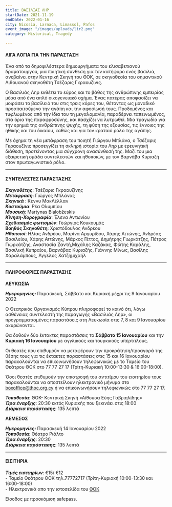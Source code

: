 ```yaml
---
title: ΒΑΣΙΛΙΑΣ ΛΗΡ
startDate: 2021-11-19
endDate: 2022-01-16
city: Nicosia, Larnaca, Limassol, Pafos
event_image: "/images/uploads/lir2.png"
category: Historical, Tragedy

---
```

#### ΛΙΓΑ ΛΟΓΙΑ ΓΙΑ ΤΗΝ ΠΑΡΑΣΤΑΣΗ

Ένα από τα δημοφιλέστερα δημιουργήματα του ελισαβετιανού δραματουργού, μια ποιητική σύνθεση για τον κατήφορο ενός βασιλιά, ανεβαίνει στην Κεντρική Σκηνή του ΘΟΚ, σε σκηνοθεσία του σημαντικού Λιθουανού σκηνοθέτη Τσέζαρις Γκραουζίνις.

Ο Βασιλιάς Ληρ εκθέτει το εύρος και το βάθος της ανθρώπινης εμπειρίας μέσα από ένα απλό οικογενειακό σχήμα. Ένας πατέρας αποφασίζει να μοιράσει το βασίλειό του στις τρεις κόρες του, θέτοντας ως μοναδικό προαπαιτούμενο την αγάπη και την αφοσίωσή τους. Προδομένος και τυφλωμένος από την ίδια του τη μεγαλομανία, παραδέρνει ταπεινωμένος, στα όρια της παραφροσύνης, και πασχίζει να λυτρωθεί. Μια τραγωδία για την ερημιά της ανθρώπινης ψυχής, τη φύση της εξουσίας, τις έννοιες της ηθικής και του δικαίου, καθώς και για τον κραταιό ρόλο της αγάπης.

Με όχημα τη νέα μετάφραση του ποιητή Γιώργου Μπλάνα, ο Τσέζαρις Γκραουζίνις προσεγγίζει τη σκληρή ιστορία του Ληρ με ερευνητική διάθεση, προτείνοντας μια σύγχρονη ανασύνθεσή της. Μαζί του μια εξαιρετική ομάδα συντελεστών και ηθοποιών, με τον Βαρνάβα Κυριαζή στον πρωταγωνιστικό ρόλο.

***

#### ΣΥΝΤΕΛΕΣΤΕΣ ΠΑΡΑΣΤΑΣΗΣ

**_Σκηνοθέτης_**: Τσέζαρις Γκραουζίνης  
**_Μετάφραση_**: Γιώργος Μπλάνας  
**_Σκηνικά_** : Κέννυ ΜακΛέλλαν  
**_Κοστούμια_**: Ρέα Ολυμπίου  
**_Μουσική_**: Martynas Bialobžeskis  
**_Κίνηση-Χορογραφία_**: Έλενα Αντωνίου  
**_Σχεδιασμός φωτισμών_**: Γεώργιος Κουκουμάς  
**Βοηθός Σκηνοθέτη**: Χριστόδουλος Ανδρέου  
**_Ηθοποιοί_**: Ηλίας Ανδρέου, Μαρίνα Αργυρίδου, Χάρης Αττώνης, Ανδρέας Βασιλείου, Χάρης Αττώνης, Μάρκος Γέττος, Δημήτρης Γιωρκάτζης, Πέτρος Γιωρκάτζης, Αναστασία Ζαντή,Μιχάλης Καζάκας, Φώτης Καράλης, Βασιλική Κυπραίου, Βαρνάβας Κυριαζής, Γιάννης Μίνως, Βασίλης Χαραλάμπους, Άγγελος Χατζημιχαήλ

***

#### ΠΛΗΡΟΦΟΡΙΕΣ ΠΑΡΑΣΤΑΣΗΣ

**ΛΕΥΚΩΣΙΑ**

**_Ημερομηνίες:_** Παρασκευή, Σάββατο και Κυριακή μέχρι τις 9 Ιανουαρίου 2022  
  
Ο Θεατρικός Οργανισμός Κύπρου πληροφορεί το κοινό ότι, λόγω ασθένειας συντελεστή της παραγωγής «Βασιλιάς Ληρ», οι προγραμματισμένες παραστάσεις στη Λευκωσία στις 7, 8 και 9 Ιανουαρίου ακυρώνονται.   
  
Θα δοθούν δύο έκτακτες παραστάσεις το **Σάββατο 15 Ιανουαρίου** και την **Κυριακή 16 Ιανουαρίου** με αγγλικούς και τουρκικούς υπέρτιτλους.  
  
Οι θεατές που επιθυμούν να μεταφέρουν την προκράτηση/προαγορά της θέσης τους για τις έκτακτες παραστάσεις στις 15 και 16 Ιανουαρίου παρακαλούνται να επικοινωνήσουν τηλεφωνικώς με το Ταμείο του Θεάτρου ΘΟΚ στο 77 77 27 17 (Τρίτη-Κυριακή 10:00-13:30 & 16:00-18:00).

Όσοι θεατές επιθυμούν την επιστροφή του αντιτίμου του εισιτηρίου τους παρακαλούνται να αποστείλουν ηλεκτρονικό μήνυμα στο boxoffice@thoc.org.cy ή να επικοινωνήσουν τηλεφωνικώς στο 77 77 27 17.  
  
**_Τοποθεσία_**: ΘΟΚ- Κεντρική Σκηνή «Αίθουσα Εύης Γαβριηλίδης»  
**_Ώρα έναρξης_**: 20:30 εκτός Κυριακής που ξεκινάει στις 18:00  
**_Διάρκεια παράστασης_**: 135 λεπτά

**ΛΕΜΕΣΟΣ**

**_Ημερομηνίες:_** Παρασκευή 14 Ιανουαρίου 2022  
**_Τοποθεσία_**: Θέατρο Ριάλτο  
**_Ώρα έναρξης_**: 20:30  
**_Διάρκεια παράστασης_**: 135 λεπτά

***

#### ΕΙΣΙΤΗΡΙΑ

**_Τιμές εισιτηρίων_**: €15/ €12  
\- Ταμείο Θεάτρου ΘΟΚ τηλ.77772717 (Τρίτη-Κυριακή 10:00-13:30 και 16:00-18:00)  
\- Ηλεκτρονικά απο την ιστοσελίδα του [ΘΟΚ](https://www.thoc.org.cy/event/basilias-lir,4684,229,el,shows "https://www.thoc.org.cy/event/basilias-lir,4684,229,el,shows")

Είσοδος με προσκόμιση safepass.